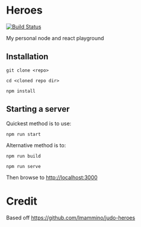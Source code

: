 # Heroes

[![Build Status](https://travis-ci.org/jconroy/heroes.svg?branch=master)](https://travis-ci.org/jconroy/heroes)

My personal node and react playground

## Installation

```
git clone <repo>

cd <cloned repo dir>

npm install
```
## Starting a server

Quickest method is to use:

```
npm run start
```

Alternative method is to:

```
npm run build

npm run serve
```

Then browse to [http://localhost:3000](http://localhost:3000)

# Credit

Based off https://github.com/lmammino/judo-heroes